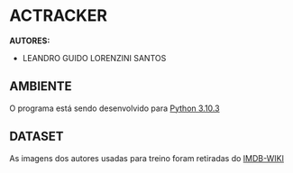 # ACTRACKER

**AUTORES:**
- LEANDRO GUIDO LORENZINI SANTOS

## AMBIENTE
O programa está sendo desenvolvido para [Python 3.10.3](https://www.python.org/downloads/release/python-3103/)

## DATASET

As imagens dos autores usadas para treino foram retiradas do [IMDB-WIKI](https://data.vision.ee.ethz.ch/cvl/rrothe/imdb-wiki/)

